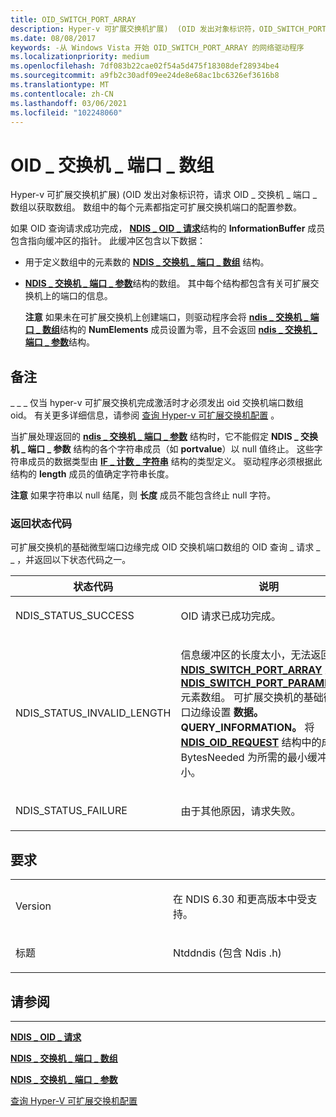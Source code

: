 ```yaml
---
title: OID_SWITCH_PORT_ARRAY
description: Hyper-v 可扩展交换机扩展)  (OID 发出对象标识符，OID_SWITCH_PORT_ARRAY 获取数组的查询请求。 数组中的每个元素都指定可扩展交换机端口的配置参数。
ms.date: 08/08/2017
keywords: -从 Windows Vista 开始 OID_SWITCH_PORT_ARRAY 的网络驱动程序
ms.localizationpriority: medium
ms.openlocfilehash: 7df083b22cae02f54a5d475f18308def28934be4
ms.sourcegitcommit: a9fb2c30adf09ee24de8e68ac1bc6326ef3616b8
ms.translationtype: MT
ms.contentlocale: zh-CN
ms.lasthandoff: 03/06/2021
ms.locfileid: "102248060"
---
```

# <a name="oid_switch_port_array"></a>OID \_ 交换机 \_ 端口 \_ 数组


Hyper-v 可扩展交换机扩展)  (OID 发出对象标识符，请求 OID \_ 交换机 \_ 端口 \_ 数组以获取数组。 数组中的每个元素都指定可扩展交换机端口的配置参数。

如果 OID 查询请求成功完成， [**NDIS \_ OID \_ 请求**](/windows-hardware/drivers/ddi/oidrequest/ns-oidrequest-ndis_oid_request)结构的 **InformationBuffer** 成员包含指向缓冲区的指针。 此缓冲区包含以下数据：

-   用于定义数组中的元素数的 [**NDIS \_ 交换机 \_ 端口 \_ 数组**](/windows-hardware/drivers/ddi/ntddndis/ns-ntddndis-_ndis_switch_port_array) 结构。

-   [**NDIS \_ 交换机 \_ 端口 \_ 参数**](/windows-hardware/drivers/ddi/ntddndis/ns-ntddndis-_ndis_switch_port_parameters)结构的数组。 其中每个结构都包含有关可扩展交换机上的端口的信息。

    **注意** 如果未在可扩展交换机上创建端口，则驱动程序会将 [**ndis \_ 交换机 \_ 端口 \_ 数组**](/windows-hardware/drivers/ddi/ntddndis/ns-ntddndis-_ndis_switch_port_array)结构的 **NumElements** 成员设置为零，且不会返回 [**ndis \_ 交换机 \_ 端口 \_ 参数**](/windows-hardware/drivers/ddi/ntddndis/ns-ntddndis-_ndis_switch_port_parameters)结构。

     

<a name="remarks"></a>备注
-------

\_ \_ \_ 仅当 hyper-v 可扩展交换机完成激活时才必须发出 oid 交换机端口数组 oid。 有关更多详细信息，请参阅 [查询 Hyper-v 可扩展交换机配置](./querying-the-hyper-v-extensible-switch-configuration.md) 。

当扩展处理返回的 [**ndis \_ 交换机 \_ 端口 \_ 参数**](/windows-hardware/drivers/ddi/ntddndis/ns-ntddndis-_ndis_switch_port_parameters) 结构时，它不能假定 **NDIS \_ 交换机 \_ 端口 \_ 参数** 结构的各个字符串成员（如 **portvalue**）以 null 值终止。 这些字符串成员的数据类型由 [**IF \_ 计数 \_ 字符串**](/windows/win32/api/ifdef/ns-ifdef-if_counted_string_lh) 结构的类型定义。 驱动程序必须根据此结构的 **length** 成员的值确定字符串长度。

**注意**  如果字符串以 null 结尾，则 **长度** 成员不能包含终止 null 字符。

 

### <a name="return-status-codes"></a>返回状态代码

可扩展交换机的基础微型端口边缘完成 OID 交换机端口数组的 OID 查询 \_ 请求 \_ \_ ，并返回以下状态代码之一。

<table>
<colgroup>
<col width="50%" />
<col width="50%" />
</colgroup>
<thead>
<tr class="header">
<th>状态代码</th>
<th>说明</th>
</tr>
</thead>
<tbody>
<tr class="odd">
<td><p>NDIS_STATUS_SUCCESS</p></td>
<td><p>OID 请求已成功完成。</p></td>
</tr>
<tr class="even">
<td><p>NDIS_STATUS_INVALID_LENGTH</p></td>
<td><p>信息缓冲区的长度太小，无法返回 <a href="/windows-hardware/drivers/ddi/ntddndis/ns-ntddndis-_ndis_switch_port_array" data-raw-source="[&lt;strong&gt;NDIS_SWITCH_PORT_ARRAY&lt;/strong&gt;](/windows-hardware/drivers/ddi/ntddndis/ns-ntddndis-_ndis_switch_port_array)"><strong>NDIS_SWITCH_PORT_ARRAY</strong></a> 及其 <a href="/windows-hardware/drivers/ddi/ntddndis/ns-ntddndis-_ndis_switch_port_parameters" data-raw-source="[&lt;strong&gt;NDIS_SWITCH_PORT_PARAMETERS&lt;/strong&gt;](/windows-hardware/drivers/ddi/ntddndis/ns-ntddndis-_ndis_switch_port_parameters)"><strong>NDIS_SWITCH_PORT_PARAMETERS</strong></a> 元素数组。 可扩展交换机的基础微型端口边缘设置 <strong>数据。QUERY_INFORMATION。</strong> 将 <a href="/windows-hardware/drivers/ddi/ndis/ns-ndis-_ndis_oid_request" data-raw-source="[&lt;strong&gt;NDIS_OID_REQUEST&lt;/strong&gt;](/windows-hardware/drivers/ddi/oidrequest/ns-oidrequest-ndis_oid_request)"><strong>NDIS_OID_REQUEST</strong></a> 结构中的成员 BytesNeeded 为所需的最小缓冲区大小。</p></td>
</tr>
<tr class="odd">
<td><p>NDIS_STATUS_FAILURE</p></td>
<td><p>由于其他原因，请求失败。</p></td>
</tr>
</tbody>
</table>

 

<a name="requirements"></a>要求
------------

<table>
<colgroup>
<col width="50%" />
<col width="50%" />
</colgroup>
<tbody>
<tr class="odd">
<td><p>Version</p></td>
<td><p>在 NDIS 6.30 和更高版本中受支持。</p></td>
</tr>
<tr class="even">
<td><p>标题</p></td>
<td>Ntddndis (包含 Ndis .h) </td>
</tr>
</tbody>
</table>

## <a name="see-also"></a>请参阅


****
[**NDIS \_ OID \_ 请求**](/windows-hardware/drivers/ddi/oidrequest/ns-oidrequest-ndis_oid_request)

[**NDIS \_ 交换机 \_ 端口 \_ 数组**](/windows-hardware/drivers/ddi/ntddndis/ns-ntddndis-_ndis_switch_port_array)

[**NDIS \_ 交换机 \_ 端口 \_ 参数**](/windows-hardware/drivers/ddi/ntddndis/ns-ntddndis-_ndis_switch_port_parameters)

[查询 Hyper-V 可扩展交换机配置](./querying-the-hyper-v-extensible-switch-configuration.md)

